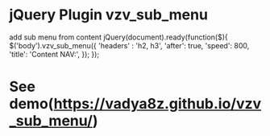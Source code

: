 # jQuery Plugin vzv_sub_menu
add sub menu from content
jQuery(document).ready(function($){
      $('body').vzv_sub_menu({
          'headers' : 'h2, h3',
          'after': true,
          'speed': 800,
          'title': 'Content NAV:',
      });
});

# See demo(https://vadya8z.github.io/vzv_sub_menu/)
